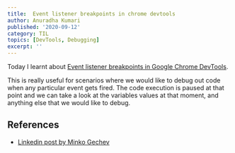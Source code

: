 ```yaml
---
title:  Event listener breakpoints in chrome devtools
author: Anuradha Kumari
published: '2020-09-12'
category: TIL
topics: [DevTools, Debugging]
excerpt: ''
---
```


Today I learnt about [Event listener breakpoints in Google Chrome DevTools](https://dzone.com/articles/debug-javascript-using-chrome-developer-tools).

This is really useful for scenarios where we would like to debug out code when any particular event gets fired. The code execution is paused at that point and we can take a look at the variables values at that moment, and anything else that we would like to debug.

## References

- [Linkedin post by Minko Gechev](https://www.linkedin.com/posts/mgechev_dombreakpoints-activity-6706810400245207040-nPic)
